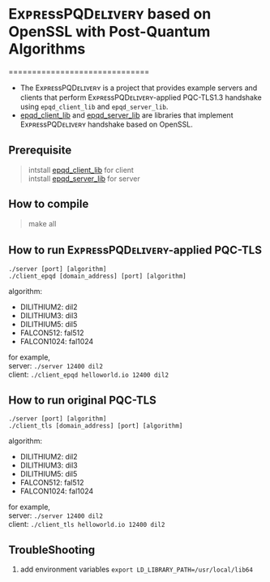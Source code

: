 # ExᴘʀᴇssPQDᴇʟɪᴠᴇʀʏ based on OpenSSL with Post-Quantum Algorithms
==============================
- The ExᴘʀᴇssPQDᴇʟɪᴠᴇʀʏ is a project that provides example servers and clients that perform ExᴘʀᴇssPQDᴇʟɪᴠᴇʀʏ-applied PQC-TLS1.3 handshake using `epqd_client_lib` and `epqd_server_lib`.  
- [epqd_client_lib](https://github.com/ExpressPQDelivery/epqd_client_lib) and [epqd_server_lib](https://github.com/ExpressPQDelivery/epqd_server_lib) are libraries that implement ExᴘʀᴇssPQDᴇʟɪᴠᴇʀʏ handshake based on OpenSSL.

## Prerequisite
> intstall [epqd_client_lib](https://github.com/ExpressPQDelivery/epqd_client_lib) for client  
> intstall [epqd_server_lib](https://github.com/ExpressPQDelivery/epqd_server_lib) for server 

## How to compile
> make all

## How to run ExᴘʀᴇssPQDᴇʟɪᴠᴇʀʏ-applied PQC-TLS
`./server [port] [algorithm]`  
`./client_epqd [domain_address] [port] [algorithm]`  

algorithm:  
- DILITHIUM2: dil2  
- DILITHIUM3: dil3  
- DILITHIUM5: dil5  
- FALCON512: fal512  
- FALCON1024: fal1024  

for example,  
server: `./server 12400 dil2`  
client: `./client_epqd helloworld.io 12400 dil2`  

## How to run original PQC-TLS
`./server [port] [algorithm]`  
`./client_tls [domain_address] [port] [algorithm]`   

algorithm:  
- DILITHIUM2: dil2  
- DILITHIUM3: dil3  
- DILITHIUM5: dil5  
- FALCON512: fal512  
- FALCON1024: fal1024  

for example,  
server: `./server 12400 dil2`  
client: `./client_tls helloworld.io 12400 dil2`   

## TroubleShooting
1. add environment variables
`export LD_LIBRARY_PATH=/usr/local/lib64`

